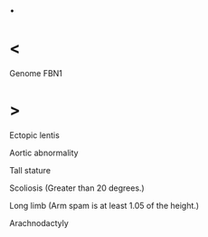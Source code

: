 # .

# <

Genome FBN1

# >

Ectopic lentis

Aortic abnormality

Tall stature

Scoliosis
(Greater than 20 degrees.)

Long limb
(Arm spam is at least 1.05 of the height.)

Arachnodactyly
